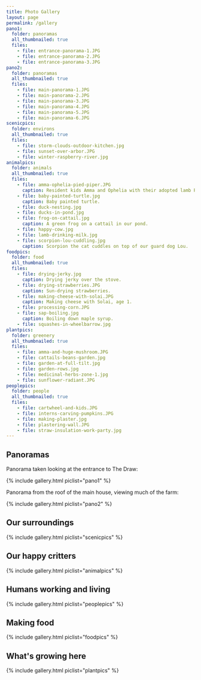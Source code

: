 ```yaml
---
title: Photo Gallery
layout: page
permalink: /gallery
pano1:
  folder: panoramas
  all_thumbnailed: true
  files:
    - file: entrance-panorama-1.JPG
    - file: entrance-panorama-2.JPG
    - file: entrance-panorama-3.JPG
pano2:
  folder: panoramas
  all_thumbnailed: true
  files:
    - file: main-panorama-1.JPG
    - file: main-panorama-2.JPG
    - file: main-panorama-3.JPG
    - file: main-panorama-4.JPG
    - file: main-panorama-5.JPG
    - file: main-panorama-6.JPG
scenicpics:
  folder: environs
  all_thumbnailed: true
  files:
    - file: storm-clouds-outdoor-kitchen.jpg
    - file: sunset-over-arbor.JPG
    - file: winter-raspberry-river.jpg
animalpics:
  folder: animals
  all_thumbnailed: true
  files:
    - file: amma-ophelia-pied-piper.JPG
      caption: Resident kids Amma and Ophelia with their adopted lamb Pied Piper.
    - file: baby-painted-turtle.jpg
      caption: Baby painted turtle.
    - file: duck-nesting.jpg
    - file: ducks-in-pond.jpg
    - file: frog-on-cattail.jpg
      caption: A green frog on a cattail in our pond.
    - file: happy-cow.jpg
    - file: lamb-drinking-milk.jpg
    - file: scorpion-lou-cuddling.jpg
      caption: Scorpion the cat cuddles on top of our guard dog Lou.  
foodpics:
  folder: food
  all_thumbnailed: true
  files:
    - file: drying-jerky.jpg
      caption: Drying jerky over the stove.
    - file: drying-strawberries.JPG
      caption: Sun-drying strawberries.
    - file: making-cheese-with-solai.JPG
      caption: Making cheese with Solai, age 1.
    - file: processing-corn.JPG
    - file: sap-boiling.jpg
      caption: Boiling down maple syrup.
    - file: squashes-in-wheelbarrow.jpg
plantpics:
  folder: greenery
  all_thumbnailed: true
  files:
    - file: amma-and-huge-mushroom.JPG
    - file: cattails-beans-garden.jpg
    - file: garden-at-full-tilt.jpg
    - file: garden-rows.jpg
    - file: medicinal-herbs-zone-1.jpg
    - file: sunflower-radiant.JPG
peoplepics:
  folder: people
  all_thumbnailed: true
  files:
    - file: cartwheel-and-kids.JPG
    - file: interns-carving-pumpkins.JPG
    - file: making-plaster.jpg
    - file: plastering-wall.JPG
    - file: straw-insulation-work-party.jpg
---
```


## Panoramas

Panorama taken looking at the entrance to The Draw:

{% include gallery.html piclist="pano1" %}

Panorama from the roof of the main house, viewing much of the farm:

{% include gallery.html piclist="pano2" %}

## Our surroundings

{% include gallery.html piclist="scenicpics" %}

## Our happy critters

{% include gallery.html piclist="animalpics" %}

## Humans working and living

{% include gallery.html piclist="peoplepics" %}

## Making food

{% include gallery.html piclist="foodpics" %}

## What's growing here

{% include gallery.html piclist="plantpics" %}
